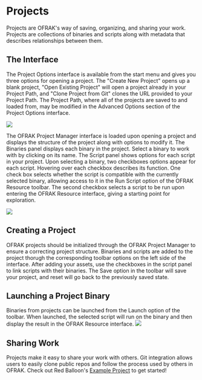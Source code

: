 # Projects
Projects are OFRAK's way of saving, organizing, and sharing your work. Projects are collections of binaries and scripts along with metadata that describes relationships between them.

## The Interface
The Project Options interface is available from the start menu and gives you three options for opening a project. The "Create New Project" opens up a blank project, "Open Existing Project" will open a project already in your Project Path, and "Clone Project from Git" clones the URL provided to your Project Path. The Project Path, where all of the projects are saved to and loaded from, may be modified in the Advanced Options section of the Project Options interface.

![](assets/project-options.png)

The OFRAK Project Manager interface is loaded upon opening a project and displays the structure of the project along with options to modify it. The Binaries panel displays each binary in the project. Select a binary to work with by clicking on its name. The Script panel shows options for each script in your project. Upon selecting a binary, two checkboxes options appear for each script. Hovering over each checkbox describes its function. One check box selects whether the script is compatible with the currently selected binary, allowing access to it in the Run Script option of the OFRAK Resource toolbar. The second checkbox selects a script to be run upon entering the OFRAK Resource interface, giving a starting point for exploration.

![](assets/project-manager.png)

## Creating a Project
OFRAK projects should be initialized through the OFRAK Project Manager to ensure a correcting project structure. Binaries and scripts are added to the project thorugh the corresponding toolbar options on the left side of the interface. After adding your assets, use the checkboxes in the script panel to link scripts with their binaries. The Save option in the toolbar will save your project, and reset will go back to the previously saved state.

## Launching a Project Binary
Binaries from projects can be launched from the Launch option of the toolbar. When launched, the selected script will run on the binary and then display the result in the OFRAK Resource interface.
![](assets/project-launch.gif)


## Sharing Work
Projects make it easy to share your work with others. Git integration allows users to easily clone public repos and follow the process used by others in OFRAK. Check out Red Balloon's [Example Project](https://github.com/redballoonsecurity/ofrak-project-example) to get started!
